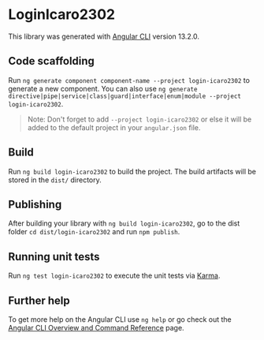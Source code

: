 # LoginIcaro2302

This library was generated with [Angular CLI](https://github.com/angular/angular-cli) version 13.2.0.

## Code scaffolding

Run `ng generate component component-name --project login-icaro2302` to generate a new component. You can also use `ng generate directive|pipe|service|class|guard|interface|enum|module --project login-icaro2302`.
> Note: Don't forget to add `--project login-icaro2302` or else it will be added to the default project in your `angular.json` file. 

## Build

Run `ng build login-icaro2302` to build the project. The build artifacts will be stored in the `dist/` directory.

## Publishing

After building your library with `ng build login-icaro2302`, go to the dist folder `cd dist/login-icaro2302` and run `npm publish`.

## Running unit tests

Run `ng test login-icaro2302` to execute the unit tests via [Karma](https://karma-runner.github.io).

## Further help

To get more help on the Angular CLI use `ng help` or go check out the [Angular CLI Overview and Command Reference](https://angular.io/cli) page.

